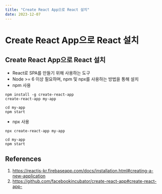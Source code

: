 ```yaml
---
title: "Create React App으로 React 설치"
date: 2023-12-07
---
```


# Create React App으로 React 설치

## Create React App으로 React 설치

- React로 SPA를 만들기 위해 사용하는 도구
- Node >= 6 이상 필요하며, npm 및 npx를 사용하는 방법을 통해 설치
- npm 사용

```shell
npm install -g create-react-app
create-react-app my-app

cd my-app
npm start
```

- npx 사용

```shell
npx create-react-app my-app

cd my-app
npm start
```

## References

1. https://reactjs-kr.firebaseapp.com/docs/installation.html#creating-a-new-application
2. https://github.com/facebookincubator/create-react-app#create-react-app-
